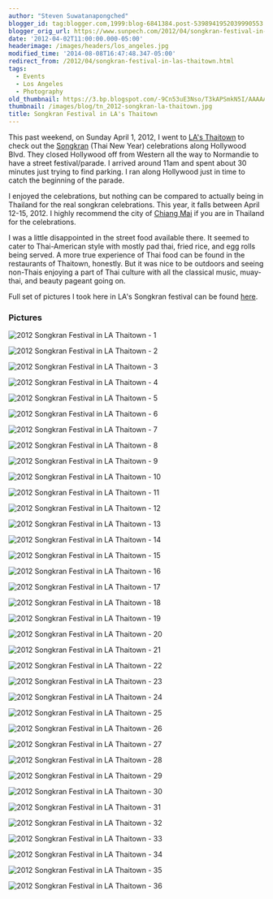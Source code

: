 ```yaml
---
author: "Steven Suwatanapongched"
blogger_id: tag:blogger.com,1999:blog-6841384.post-5398941952039990553
blogger_orig_url: https://www.sunpech.com/2012/04/songkran-festival-in-las-thaitown.html
date: '2012-04-02T11:00:00.000-05:00'
headerimage: /images/headers/los_angeles.jpg
modified_time: '2014-08-08T16:47:48.347-05:00'
redirect_from: /2012/04/songkran-festival-in-las-thaitown.html
tags:
  - Events
  - Los Angeles
  - Photography
old_thumbnail: https://3.bp.blogspot.com/-9Cn53uE3Nso/T3kAPSmkN5I/AAAAAAAA_a4/6-CgD9nFMfY/s800/2012-04-01+at+10-52-11.jpg
thumbnail: /images/blog/tn_2012-songkran-la-thaitown.jpg
title: Songkran Festival in LA's Thaitown
---
```



This past weekend, on Sunday April 1, 2012, I went to [LA's Thaitown](https://en.wikipedia.org/wiki/Thai_Town,_Los_Angeles) to check out the [Songkran](https://en.wikipedia.org/wiki/Songkran) (Thai New Year) celebrations along Hollywood Blvd. They closed Hollywood off from Western all the way to Normandie to have a street festival/parade. I arrived around 11am and spent about 30 minutes just trying to find parking. I ran along Hollywood just in time to catch the beginning of the parade.

I enjoyed the celebrations, but nothing can be compared to actually being in Thailand for the real songkran celebrations. This year, it falls between April 12-15, 2012. I highly recommend the city of [Chiang Mai](https://en.wikipedia.org/wiki/Chiang_Mai) if you are in Thailand for the celebrations.

I was a little disappointed in the street food available there. It seemed to cater to Thai-American style with mostly pad thai, fried rice, and egg rolls being served. A more true experience of Thai food can be found in the restaurants of Thaitown, honestly. But it was nice to be outdoors and seeing non-Thais enjoying a part of Thai culture with all the classical music, muay-thai, and beauty pageant going on.

Full set of pictures I took here in LA's Songkran festival can be found [here](https://photos.app.goo.gl/nbbCjQkhoo1jREXG6).

### Pictures

![2012 Songkran Festival in LA Thaitown - 1](/images/blog/2012-04-01-at-10-52-11.jpg)

![2012 Songkran Festival in LA Thaitown - 2](/images/blog/2012-04-01-at-10-55-00.jpg)

![2012 Songkran Festival in LA Thaitown - 3](/images/blog/2012-04-01-at-10-58-49.jpg)

![2012 Songkran Festival in LA Thaitown - 4](/images/blog/2012-04-01-at-10-59-41.jpg)

![2012 Songkran Festival in LA Thaitown - 5](/images/blog/2012-04-01-at-11-00-44.jpg)

![2012 Songkran Festival in LA Thaitown - 6](/images/blog/2012-04-01-at-11-01-16.jpg)

![2012 Songkran Festival in LA Thaitown - 7](/images/blog/2012-04-01-at-11-02-46.jpg)

![2012 Songkran Festival in LA Thaitown - 8](/images/blog/2012-04-01-at-11-03-31.jpg)

![2012 Songkran Festival in LA Thaitown - 9](/images/blog/2012-04-01-at-11-09-08.jpg)

![2012 Songkran Festival in LA Thaitown - 10](/images/blog/2012-04-01-at-11-21-20.jpg)

![2012 Songkran Festival in LA Thaitown - 11](/images/blog/2012-04-01-at-11-22-24.jpg)

![2012 Songkran Festival in LA Thaitown - 12](/images/blog/2012-04-01-at-11-25-02.jpg)

![2012 Songkran Festival in LA Thaitown - 13](/images/blog/2012-04-01-at-11-26-01.jpg)

![2012 Songkran Festival in LA Thaitown - 14](/images/blog/2012-04-01-at-11-27-04.jpg)

![2012 Songkran Festival in LA Thaitown - 15](/images/blog/2012-04-01-at-11-27-53.jpg)

![2012 Songkran Festival in LA Thaitown - 16](/images/blog/2012-04-01-at-11-29-15.jpg)

![2012 Songkran Festival in LA Thaitown - 17](/images/blog/2012-04-01-at-11-29-25.jpg)

![2012 Songkran Festival in LA Thaitown - 18](/images/blog/2012-04-01-at-11-30-03.jpg)

![2012 Songkran Festival in LA Thaitown - 19](/images/blog/2012-04-01-at-11-31-08.jpg)

![2012 Songkran Festival in LA Thaitown - 20](/images/blog/2012-04-01-at-11-36-46.jpg)

![2012 Songkran Festival in LA Thaitown - 21](/images/blog/2012-04-01-at-11-37-22.jpg)

![2012 Songkran Festival in LA Thaitown - 22](/images/blog/2012-04-01-at-11-43-16.jpg)

![2012 Songkran Festival in LA Thaitown - 23](/images/blog/2012-04-01-at-11-46-58.jpg)

![2012 Songkran Festival in LA Thaitown - 24](/images/blog/2012-04-01-at-11-51-44.jpg)

![2012 Songkran Festival in LA Thaitown - 25](/images/blog/2012-04-01-at-12-08-44.jpg)

![2012 Songkran Festival in LA Thaitown - 26](/images/blog/2012-04-01-at-12-08-47.jpg)

![2012 Songkran Festival in LA Thaitown - 27](/images/blog/2012-04-01-at-12-09-19.jpg)

![2012 Songkran Festival in LA Thaitown - 28](/images/blog/2012-04-01-at-12-12-00.jpg)

![2012 Songkran Festival in LA Thaitown - 29](/images/blog/2012-04-01-at-12-42-28.jpg)

![2012 Songkran Festival in LA Thaitown - 30](/images/blog/2012-04-01-at-12-44-16.jpg)

![2012 Songkran Festival in LA Thaitown - 31](/images/blog/2012-04-01-at-13-06-20.jpg)

![2012 Songkran Festival in LA Thaitown - 32](/images/blog/2012-04-01-at-13-06-21.jpg)

![2012 Songkran Festival in LA Thaitown - 33](/images/blog/2012-04-01-at-13-06-45.jpg)

![2012 Songkran Festival in LA Thaitown - 34](/images/blog/2012-04-01-at-13-21-29.jpg)

![2012 Songkran Festival in LA Thaitown - 35](/images/blog/2012-04-01-at-13-35-39.jpg)

![2012 Songkran Festival in LA Thaitown - 36](/images/blog/2012-04-01-at-13-44-48.jpg)